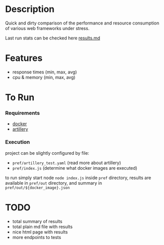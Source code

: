 # Description

Quick and dirty comparison of the performance and resource consumption of various web frameworks under stress.

Last run stats can be checked here [results.md](pref/out/report.md)

# Features

- response times (min, max, avg)
- cpu & memory (min, max, avg)

# To Run

### Requirements
 - [docker](https://docs.docker.com/engine/install/)
 - [artillery]()


### Execution

project can be slightly configured by file:
- `pref/artillery_test.yaml` (read more about artillery)
- `pref/index.js` (determine what docker images are executed)

to run simply start node `node index.js` inside `pref` directory, results are available in `pref/out` directory,
and summary in `pref/out/${docker_image}.json`


# TODO

- total summary of results
- total plain md file with results
- nice html page with results
- more endpoints to tests
